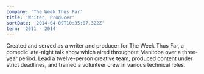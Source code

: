 ```yaml
---
company: 'The Week Thus Far'
title: 'Writer, Producer'
sortDate: '2014-04-09T10:35:07.322Z'
term: '2011 - 2014'
---
```

Created and served as a writer and producer for The Week Thus Far, a comedic late-night talk show which aired throughout Manitoba over a three-year period. Lead a twelve-person creative team, produced content under strict deadlines, and trained a volunteer crew in various technical roles.
